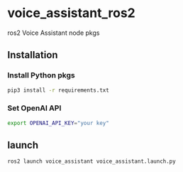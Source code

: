 # voice_assistant_ros2
ros2 Voice Assistant node pkgs
## Installation

### Install Python pkgs
```bash
pip3 install -r requirements.txt
```

### Set OpenAI API
```bash
export OPENAI_API_KEY="your key"
```

## launch
```bash
ros2 launch voice_assistant voice_assistant.launch.py
```
